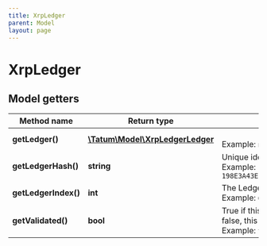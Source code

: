 ```yaml
---
title: XrpLedger
parent: Model
layout: page
---
```


# XrpLedger

## Model getters

Method name | Return type | Description | Notes
------------ | ------------- | ------------- | -------------
**getLedger()** | [**\Tatum\Model\XrpLedgerLedger**](../XrpLedgerLedger) |  <br>Example: `null` | [optional]
**getLedgerHash()** | **string** | Unique identifying hash of the entire ledger. <br>Example: `198E3A43EFD03F61CF11EAD6585E8C82A21C1B91CCF782A3264973867E697906` | [optional]
**getLedgerIndex()** | **int** | The Ledger Index of this ledger. <br>Example: `6543210` | [optional]
**getValidated()** | **bool** | True if this data is from a validated ledger version; if omitted or set to false, this data is not final. <br>Example: `true` | [optional]

